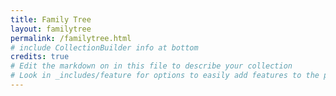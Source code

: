 ```yaml
---
title: Family Tree
layout: familytree
permalink: /familytree.html
# include CollectionBuilder info at bottom
credits: true
# Edit the markdown on in this file to describe your collection
# Look in _includes/feature for options to easily add features to the page
---
```


